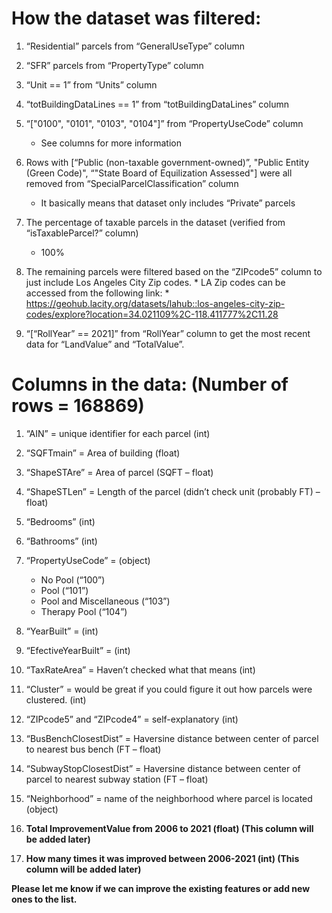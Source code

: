 # How the dataset was filtered:

1.	“Residential” parcels from “GeneralUseType” column

2.	“SFR” parcels from “PropertyType” column

3.	“Unit == 1” from “Units” column

4.	“totBuildingDataLines == 1” from “totBuildingDataLines” column

5.	“["0100", "0101", "0103", "0104"]” from “PropertyUseCode” column
    * See columns for more information
    
6.	Rows with [“Public (non-taxable government-owned)”, "Public Entity (Green Code)", “"State Board of Equilization Assessed"] were all removed from “SpecialParcelClassification” column
    * It basically means that dataset only includes “Private” parcels
    
7.	The percentage of taxable parcels in the dataset (verified from “isTaxableParcel?” column)
    * 100%

8.	 The remaining parcels were filtered based on the “ZIPcode5” column to just include Los Angeles City Zip codes.
    * LA Zip codes can be accessed from the following link:
    * https://geohub.lacity.org/datasets/lahub::los-angeles-city-zip-codes/explore?location=34.021109%2C-118.411777%2C11.28

9.	 “[“RollYear” == 2021]” from “RollYear” column to get the most recent data for “LandValue” and “TotalValue”.


# Columns in the data: (Number of rows = 168869)

1.	“AIN” = unique identifier for each parcel (int)
2.	“SQFTmain” = Area of building (float)
3.	“ShapeSTAre” = Area of parcel (SQFT – float)
4.	“ShapeSTLen” = Length of the parcel (didn’t check unit (probably FT) – float)
5.	“Bedrooms” (int)
6.	“Bathrooms” (int)
7.	“PropertyUseCode” = (object)
    * No Pool (“100”)
    * Pool (“101”) 
    * Pool and Miscellaneous (“103”)
    * Therapy Pool (“104”)
8.	“YearBuilt” = (int)
9.	“EfectiveYearBuilt” = (int)
10.	“TaxRateArea” = Haven’t checked what that means (int)
11.	“Cluster” = would be great if you could figure it out how parcels were clustered. (int)
12.	“ZIPcode5” and “ZIPcode4” = self-explanatory (int)
13.	“BusBenchClosestDist” = Haversine distance between center of parcel to nearest bus bench (FT – float)
14.	“SubwayStopClosestDist” = Haversine distance between center of parcel to nearest subway station (FT – float)
15.	“Neighborhood” = name of the neighborhood where parcel is located (object)

16.	**Total ImprovementValue from 2006 to 2021 (float) (This column will be added later)**
17.	**How many times it was improved between 2006-2021 (int) (This column will be added later)**

**Please let me know if we can improve the existing features or add new ones to the list.**

